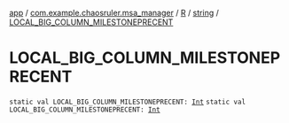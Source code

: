 [app](../../../index.md) / [com.example.chaosruler.msa_manager](../../index.md) / [R](../index.md) / [string](index.md) / [LOCAL_BIG_COLUMN_MILESTONEPRECENT](.)

# LOCAL_BIG_COLUMN_MILESTONEPRECENT

`static val LOCAL_BIG_COLUMN_MILESTONEPRECENT: `[`Int`](https://kotlinlang.org/api/latest/jvm/stdlib/kotlin/-int/index.html)
`static val LOCAL_BIG_COLUMN_MILESTONEPRECENT: `[`Int`](https://kotlinlang.org/api/latest/jvm/stdlib/kotlin/-int/index.html)